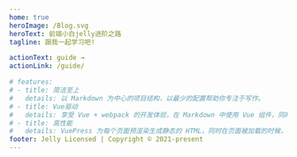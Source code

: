 ```yaml
---
home: true
heroImage: /Blog.svg
heroText: 前端小白jelly进阶之路
tagline: 跟我一起学习吧!

actionText: guide →
actionLink: /guide/

# features:
# - title: 简洁至上
#   details: 以 Markdown 为中心的项目结构，以最少的配置帮助你专注于写作。
# - title: Vue驱动
#   details: 享受 Vue + webpack 的开发体验，在 Markdown 中使用 Vue 组件，同时可以使用 Vue 来开发自定义主题。
# - title: 高性能
#   details: VuePress 为每个页面预渲染生成静态的 HTML，同时在页面被加载的时候，将作为 SPA 运行。
footer: Jelly Licensed | Copyright © 2021-present
---
```


